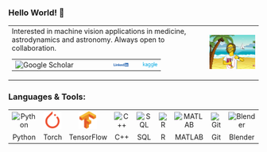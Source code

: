 ### Hello World! 👋

<table>
    <tr> 
        <td>
            Interested in machine vision applications in medicine, astrodynamics and astronomy. Always open to collaboration.
            <br>
            <table style="width:300px">
                <tr>
                    <td><a href="https://scholar.google.com/citations?user=ZiFRiAIAAAAJ&hl"><img align="left" alt="Google Scholar" width="170px" src="https://upload.wikimedia.org/wikipedia/commons/2/28/Google_Scholar_logo.png" />
                    <td>
                    <td><a href="https://www.linkedin.com/in/jeffreywardman/"><img align="left" alt="LinkedIn" width="130px" src="./imgs/LI-Logo.png" />
                    <td>
                    <td><a href="https://www.kaggle.com/jeffreywardman"><img align="left" alt="Kaggle" width="120px" src="./imgs/Kaggle_logo.png" />    
                </tr>
</table>
        </td>
        <td>
            <img src="imgs/5de3997c13372400174c5d95.jpeg" width="500">
        </td>
    </tr>
</table>

### Languages & Tools:

<table>
    <tr align="center">
        <td>
            <img alt="Python" width="36px" src="https://img.icons8.com/color/48/000000/python.png" />
        </td>
        <td>
            <img alt = "PyTorch"   width="36px" src="./imgs/pytorch-icon.png" />
        </td>
        <td>
            <img alt="TensorFlow" width="36px" src="./imgs/tensorflow-icon.png" />
        </td>
        <td>
            <img alt="C++" width="36px" src="https://img.icons8.com/color/48/000000/c-plus-plus-logo.png" />
        </td>
        <td>
            <img alt="SQL" width="36px" src="https://img.icons8.com/color/48/000000/postgreesql.png" />
        </td>
        <td>
            <img alt="R" width="36px" src="https://www.r-project.org/logo/Rlogo.png" />
        </td>
        <td>
            <img alt="MATLAB" width="36px" src="https://upload.wikimedia.org/wikipedia/commons/2/21/Matlab_Logo.png" />
        </td>
        <td>
            <img alt="Git" width="36px" src="https://img.icons8.com/fluent/48/000000/github.png" />
        </td>
        <td>
            <img alt="Blender" width="36px" src="https://img.icons8.com/color/48/000000/blender-3d.png" />
        </td>
    <tr>
    <tr align="center">
        <td>
            Python
        </td>
        <td>
            Torch
        </td>
        <td>
            TensorFlow
        </td>
        <td>
            C++
        </td>
        <td>
            SQL
        </td>
        <td>
            R
        </td>
        <td>
            MATLAB
        </td>
        <td>
            Git
        </td>
        <td>
            Blender
        </td>
    </tr>
</table>
